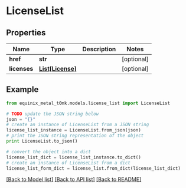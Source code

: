 # LicenseList


## Properties
Name | Type | Description | Notes
------------ | ------------- | ------------- | -------------
**href** | **str** |  | [optional] 
**licenses** | [**List[License]**](License.md) |  | [optional] 

## Example

```python
from equinix_metal_t0mk.models.license_list import LicenseList

# TODO update the JSON string below
json = "{}"
# create an instance of LicenseList from a JSON string
license_list_instance = LicenseList.from_json(json)
# print the JSON string representation of the object
print LicenseList.to_json()

# convert the object into a dict
license_list_dict = license_list_instance.to_dict()
# create an instance of LicenseList from a dict
license_list_form_dict = license_list.from_dict(license_list_dict)
```
[[Back to Model list]](../README.md#documentation-for-models) [[Back to API list]](../README.md#documentation-for-api-endpoints) [[Back to README]](../README.md)


